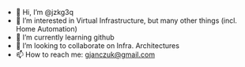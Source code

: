 - 👋 Hi, I’m @jzkg3q
- 👀 I’m interested in Virtual Infrastructure, but many other things (incl. Home Automation)
- 🌱 I’m currently learning github
- 💞️ I’m looking to collaborate on Infra. Architectures
- 📫 How to reach me: gjanczuk@gmail.com

<!---
jzkg3q/jzkg3q is a ✨ special ✨ repository because its `README.md` (this file) appears on your GitHub profile.
You can click the Preview link to take a look at your changes.
--->
